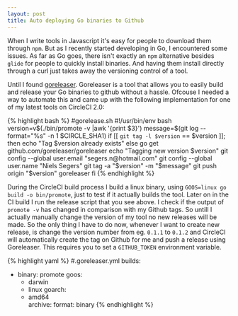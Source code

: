 ```yaml
---
layout: post
title: Auto deploying Go binaries to Github
---
```


When I write tools in Javascript it's easy for people to download them through `npm`.
But as I recently started developing in Go, I encountered some issues. As far as Go goes, there isn't exactly an `npm` alternative besides `glide` for people to quickly install binaries. And having them install directly through a curl just takes away the versioning control of a tool.

Until I found [goreleaser](https://goreleaser.com). Goreleaser is a tool that allows you to easily build and release your Go binaries to github without a hassle. Ofcouse I needed a way to automate this and came up with the following implementation for one of my latest tools on CircleCI 2.0:

{% highlight bash %}
#gorelease.sh
#!/usr/bin/env bash
version=v$(./bin/promote -v |awk '{print $3}')
message=$(git log --format="%s" -n 1 $CIRCLE_SHA1)
if [[ `git tag -l $version` == $version ]]; then
    echo "Tag $version already exists"
else
    go get github.com/goreleaser/goreleaser
    echo "Tagging new version $version"
    git config --global user.email "segers.n@hotmail.com"
    git config --global user.name "Niels Segers"
    git tag -a "$version" -m "$message"
    git push origin "$version"
    goreleaser
fi
{% endhighlight %}

During the CircleCI build process I build a linux binary, using `GOOS=linux go build -o bin/promote`, just to test if it actually builds the tool. Later on in the CI build I run the release script that you see above. I check if the output of `promote -v` has changed in comparison with my Github tags. So untill I actually manually change the version of my tool no new releases will be made. So the only thing I have to do now, whenever I want to create new release, is change the version number from eg. `0.1.1` to `0.1.2` and CircleCI will automatically create the tag on Github for me and push a release using Goreleaser. This requires you to set a `GITHUB_TOKEN` environment variable.

{% highlight yaml %}
#.goreleaser.yml
builds:
  - binary: promote
    goos:
      - darwin
      - linux
    goarch:
      - amd64  
archive:
  format: binary
{% endhighlight %}
